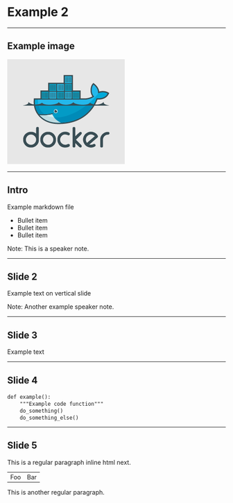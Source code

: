 # Example 2

---

## Example image

![Docker Logo](images/small_v.png)

---

## Intro

Example markdown file

- Bullet item
- Bullet item
- Bullet item

Note: This is a speaker note.

----

## Slide 2

Example text on vertical slide

Note: Another example speaker note.

---

## Slide 3

Example text

---

## Slide 4

```
def example():
    """Example code function"""
    do_something()
    do_something_else()
```

---

## Slide 5

<div style="background-image: url(images/small_v.png)">

This is a regular paragraph inline html next.

<table>
    <tr>
        <td>Foo</td>
        <td>Bar</td>
    </tr>
</table>

This is another regular paragraph.

</div>
